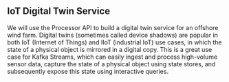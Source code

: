 ## IoT Digital Twin Service
We will use the Processor API to build a digital twin service for an offshore wind farm. 
Digital twins (sometimes called device shadows) are popular in both IoT (Internet of Things) and IIoT (industrial IoT) 
use cases, in which the state of a physical object is mirrored in a digital copy. This is a great use case for 
Kafka Streams, which can easily ingest and process high-volume sensor data, capture the state of a physical object 
using state stores, and subsequently expose this state using interactive queries.
